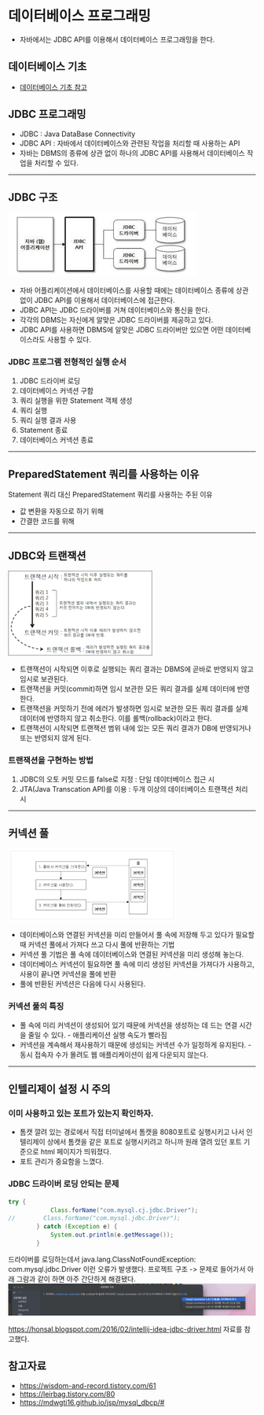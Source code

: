 # 데이터베이스 프로그래밍
* 자바에서는 JDBC API를 이용해서 데이터베이스 프로그래밍을 한다.

## 데이터베이스 기초
* [데이터베이스 기초 참고](./database_basic.md)

## JDBC 프로그래밍
* JDBC : Java DataBase Connectivity 
* JDBC API : 자바에서 데이터베이스와 관련된 작업을 처리할 때 사용하는 API
* 자바는 DBMS의 종류에 상관 없이 하나의 JDBC API를 사용해서 데이터베이스 작업을 처리할 수 있다.
__________________________
## JDBC 구조
![Alt text](image-3.png)
* 자바 어플리케이션에서 데이터베이스를 사용할 때에는 데이터베이스 종류에 상관 없이 JDBC API를 이용해서 데이터베이스에 접근한다.
* JDBC API는 JDBC 드라이버를 거쳐 데이터베이스와 통신을 한다.
* 각각의 DBMS는 자신에게 알맞은 JDBC 드라이버를 제공하고 있다.
* JDBC API를 사용하면 DBMS에 알맞은 JDBC 드라이버만 있으면 어떤 데이터베이스라도 사용할 수 있다.

### JDBC 프로그램 전형적인 실행 순서
1. JDBC 드라이버 로딩
2. 데이터베이스 커넥션 구함
3. 쿼리 실행을 위한 Statement 객체 생성
4. 쿼리 실행                     
5. 쿼리 실행 결과 사용
6. Statement 종료
7. 데이터베이스 커넥션 종료
__________________________
## PreparedStatement 쿼리를 사용하는 이유
Statement 쿼리 대신 PreparedStatement 쿼리를 사용하는 주된 이유
* 값 변환을 자동으로 하기 위해
* 간결한 코드를 위해
_____________________________
## JDBC와 트랜잭션
![Alt text](image-4.png)
* 트랜잭션이 시작되면 이후로 실행되는 쿼리 결과는 DBMS에 곧바로 반영되지 않고 임시로 보관된다.
* 트랜잭션을 커밋(commit)하면 임시 보관한 모든 쿼리 결과를 실제 데이터에 반영한다.
* 트랜잭션을 커밋하기 전에 에러가 발생하면 임시로 보관한 모든 쿼리 결과를 실제 데이터에 반영하지 않고 취소한다. 이를 롤백(rollback)이라고 한다.
* 트랜잭션이 시작되면 트랜잭션 범위 내에 있는 모든 쿼리 결과가 DB에 반영되거나 또는 반영되지 않게 된다.

### 트랜잭션을 구현하는 방법
1. JDBC의 오토 커밋 모드를 false로  지정 : 단일 데이터베이스 접근 시
2. JTA(Java Transcation API)를 이용 : 두개 이상의 데이터베이스 트랜잭션 처리 시
____________________________
## 커넥션 풀
![Alt text](image-5.png)

* 데이터베이스와 연결된 커넥션을 미리 만들어서 풀 속에 저장해 두고 있다가 필요할 때 커넥션 풀에서 가져다 쓰고 다시 풀에 반환하는 기법
* 커넥션 풀 기법은 풀 속에 데이터베이스와 연결된 커넥션을 미리 생성해 놓는다.
* 데이터베이스 커넥션이 필요하면 풀 속에 미리 생성된 커넥션을 가져다가 사용하고, 사용이 끝나면 커넥션을 풀에 반환
* 풀에 반환된 커넥션은 다음에 다시 사용된다.

### 커넥션 풀의 특징
* 풀 속에 미리 커넥션이 생성되어 있기 때문에 커넥션을 생성하는 데 드는 연결 시간을 줄일 수 있다. - 애플리케이션 실행 속도가 빨라짐
* 커넥션을 계속해서 재사용하기 때문에 생성되는 커넥션 수가 일정하게 유지된다. - 동시 접속자 수가 몰려도 웹 애플리케이션이 쉽게 다운되지 않는다.

_______________________________________________
## 인텔리제이 설정 시 주의
### 이미 사용하고 있는 포트가 있는지 확인하자.
* 톰캣 깔려 있는 경로에서 직접 터미널에서 톰캣을 8080포트로 실행시키고 나서 인텔리제이 상에서 톰캣을 같은 포트로 실행시키려고 하니까 원래 열려 있던 포트 기준으로 html 페이지가 띄워졌다.
* 포트 관리가 중요함을 느꼈다.


### JDBC 드라이버 로딩 안되는 문제

```java
try {
            Class.forName("com.mysql.cj.jdbc.Driver");
//        Class.forName("com.mysql.jdbc.Driver");
        } catch (Exception e) {
            System.out.println(e.getMessage());
        }
```
드라이버를 로딩하는데서 java.lang.ClassNotFoundException: com.mysql.jdbc.Driver 이런 오류가 발생했다. 
프로젝트 구조 -> 문제로 들어가서 아래 그람과 같이 하면 아주 간단하게 해결됐다.
![Alt text](<image-6.png>)

https://honsal.blogspot.com/2016/02/intellij-idea-jdbc-driver.html 자료를 참고했다.


## 참고자료
* https://wisdom-and-record.tistory.com/61
* https://leirbag.tistory.com/80
* https://mdwgti16.github.io/jsp/mysql_dbcp/#